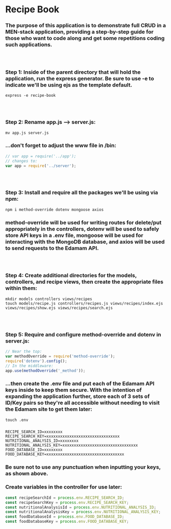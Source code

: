 # Recipe Book
### The purpose of this application is to demonstrate full CRUD in a MEN-stack application, providing a step-by-step guide for those who want to code along and get some repetitions coding such applications.
### <br>
### Step 1:  Inside of the parent directory that will hold the application, run the express generator.  Be sure to use -e to indicate we'll be using ejs as the template default.
```
express -e recipe-book
```
### <br>
### Step 2:  Rename app.js --> server.js:
```
mv app.js server.js
```
### ...don't forget to adjust the www file in /bin:
```js
// var app = require('../app');
// changes to:
var app = require('../server');
```
### <br>
### Step 3:  Install and require all the packages we'll be using via npm:
```
npm i method-override dotenv mongoose axios
```
### method-override will be used for writing routes for delete/put appropriately in the controllers, dotenv will be used to safely store API keys in a .env file, mongoose will be used for interacting with the MongoDB database, and axios will be used to send requests to the Edamam API.
### <br>
### Step 4:  Create additional directories for the models, controllers, and recipe views, then create the appropriate files within them:
```
mkdir models controllers views/recipes
touch models/recipe.js controllers/recipes.js views/recipes/index.ejs views/recipes/show.ejs views/recipes/search.ejs
```
### <br>
### Step 5:  Require and configure method-override and dotenv in server.js:
```js
// Near the top:
var methodOverride = require('method-override');
require('dotenv').config();
// In the middleware:
app.use(methodOverride('_method'));
```
### ...then create the .env file and put each of the Edamam API keys inside to keep them secure.  With the intention of expanding the application further, store each of 3 sets of ID/Key pairs so they're all accessible without needing to visit the Edamam site to get them later:
```
touch .env
```
### 
```
RECIPE_SEARCH_ID=xxxxxxxx
RECIPE_SEARCH_KEY=xxxxxxxxxxxxxxxxxxxxxxxxxxxxxxxx
NUTRITIONAL_ANALYSIS_ID=xxxxxxxx
NUTRITIONAL_ANALYSIS_KEY=xxxxxxxxxxxxxxxxxxxxxxxxxxxxxxxxx
FOOD_DATABASE_ID=xxxxxxxx
FOOD_DATABASE_KEY=xxxxxxxxxxxxxxxxxxxxxxxxxxxxxxxxxx
```
### Be sure not to use any punctuation when inputting your keys, as shown above.
### Create variables in the controller for use later:
```js
const recipeSearchId = process.env.RECIPE_SEARCH_ID;
const recipeSearchKey = process.env.RECIPE_SEARCH_KEY;
const nutritionalAnalysisId = process.env.NUTRITIONAL_ANALYSIS_ID;
const nutritionalAnalysisKey = process.env.NUTRITIONAL_ANALYSIS_KEY;
const foodDatabaseId = process.env.FOOD_DATABASE_ID;
const foodDatabaseKey = process.env.FOOD_DATABASE_KEY;
```

